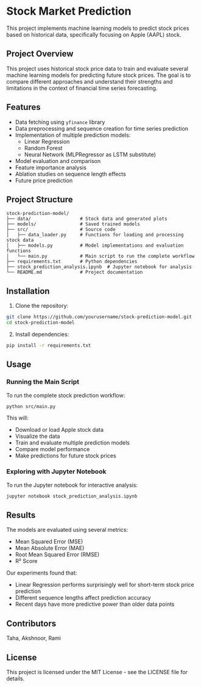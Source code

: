 # Stock Market Prediction

This project implements machine learning models to predict stock prices based on historical data, specifically focusing on Apple (AAPL) stock.

## Project Overview

This project uses historical stock price data to train and evaluate several machine learning models for predicting future stock prices. The goal is to compare different approaches and understand their strengths and limitations in the context of financial time series forecasting.

## Features

- Data fetching using `yfinance` library
- Data preprocessing and sequence creation for time series prediction
- Implementation of multiple prediction models:
  - Linear Regression
  - Random Forest
  - Neural Network (MLPRegressor as LSTM substitute)
- Model evaluation and comparison
- Feature importance analysis
- Ablation studies on sequence length effects
- Future price prediction

## Project Structure

```
stock-prediction-model/
├── data/                  # Stock data and generated plots
├── models/                # Saved trained models
├── src/                   # Source code
│   ├── data_loader.py     # Functions for loading and processing stock data
│   ├── models.py          # Model implementations and evaluation functions
│   └── main.py            # Main script to run the complete workflow
├── requirements.txt       # Python dependencies
├── stock_prediction_analysis.ipynb  # Jupyter notebook for analysis
└── README.md              # Project documentation
```

## Installation

1. Clone the repository:
```bash
git clone https://github.com/yourusername/stock-prediction-model.git
cd stock-prediction-model
```

2. Install dependencies:
```bash
pip install -r requirements.txt
```

## Usage

### Running the Main Script

To run the complete stock prediction workflow:

```bash
python src/main.py
```

This will:
- Download or load Apple stock data
- Visualize the data
- Train and evaluate multiple prediction models
- Compare model performance
- Make predictions for future stock prices

### Exploring with Jupyter Notebook

To run the Jupyter notebook for interactive analysis:

```bash
jupyter notebook stock_prediction_analysis.ipynb
```

## Results

The models are evaluated using several metrics:
- Mean Squared Error (MSE)
- Mean Absolute Error (MAE)
- Root Mean Squared Error (RMSE)
- R² Score

Our experiments found that:
- Linear Regression performs surprisingly well for short-term stock price prediction
- Different sequence lengths affect prediction accuracy
- Recent days have more predictive power than older data points

## Contributors

Taha, Akshnoor, Rami

## License

This project is licensed under the MIT License - see the LICENSE file for details.